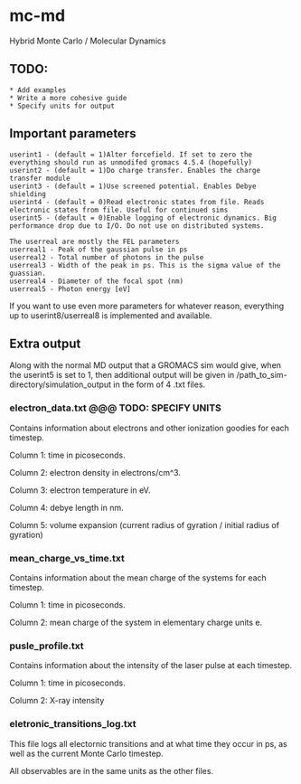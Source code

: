 # mc-md
Hybrid Monte Carlo / Molecular Dynamics

## TODO:
    * Add examples
    * Write a more cohesive guide
    * Specify units for output


## Important parameters
    userint1 - (default = 1)Alter forcefield. If set to zero the everything should run as unmodifed gromacs 4.5.4 (hopefully)
    userint2 - (default = 1)Do charge transfer. Enables the charge transfer module 
    userint3 - (default = 1)Use screened potential. Enables Debye shielding 
    userint4 - (default = 0)Read electronic states from file. Reads electronic states from file. Useful for continued sims 
    userint5 - (default = 0)Enable logging of electronic dynamics. Big performance drop due to I/O. Do not use on distributed systems.
    
    The userreal are mostly the FEL parameters
    userreal1 - Peak of the gaussian pulse in ps
    userreal2 - Total number of photons in the pulse
    userreal3 - Width of the peak in ps. This is the sigma value of the guassian.
    userreal4 - Diameter of the focal spot (nm) 
    userreal5 - Photon energy [eV]

If you want to use even more parameters for whatever reason, everything up to userint8/userreal8 is implemented and available.


## Extra output
Along with the normal MD output that a GROMACS sim would give, when the userint5 is set to 1, 
then additional output will be given in /path_to_sim-directory/simulation_output in the form of 4 .txt files.

### electron_data.txt  @@@ TODO: SPECIFY UNITS

Contains information about electrons and other ionization goodies for each timestep.

Column 1: time in picoseconds.

Column 2: electron density in electrons/cm^3.

Column 3: electron temperature in eV.

Column 4: debye length in nm.

Column 5: volume expansion (current radius of gyration / initial radius of gyration)


### mean_charge_vs_time.txt 

Contains information about the mean charge of the systems for each timestep.

Column 1: time in picoseconds.

Column 2: mean charge of the system in elementary charge units e.


### pusle_profile.txt

Contains information about the intensity of the laser pulse at each timestep.

Column 1: time in picoseconds.

Column 2: X-ray intensity


### eletronic_transitions_log.txt

This file logs all electornic transitions and at what time they occur in ps, as well as the current Monte Carlo timestep.

All observables are in the same units as the other files.


